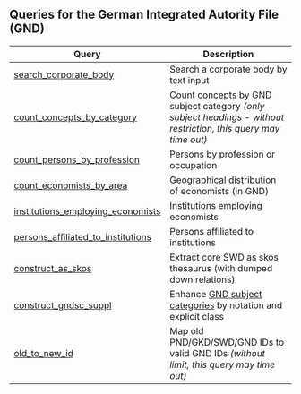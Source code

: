 ## Queries for the German Integrated Autority File (GND)

Query | Description
------|------------
[search_corporate_body](http://zbw.eu/beta/sparql-lab/?endpoint=http://zbw.eu/beta/sparql/gnd/query&queryRef=https://api.github.com/repos/jneubert/sparql-queries/contents/gnd/search_corporate_body.rq) | Search a corporate body by text input
[count_concepts_by_category](http://zbw.eu/beta/sparql-lab/?endpoint=http://zbw.eu/beta/sparql/gnd/query&queryRef=https://api.github.com/repos/jneubert/sparql-queries/contents/gnd/count_concepts_by_category.rq) | Count concepts by GND subject category _(only subject headings - without restriction, this query may time out)_
[count_persons_by_profession](http://zbw.eu/beta/sparql-lab/?endpoint=http://zbw.eu/beta/sparql/gnd/query&queryRef=https://api.github.com/repos/jneubert/sparql-queries/contents/gnd/count_persons_by_profession.rq) | Persons by profession or occupation
[count_economists_by_area](http://zbw.eu/beta/sparql-lab/?endpoint=http://zbw.eu/beta/sparql/gnd/query&queryRef=https://api.github.com/repos/jneubert/sparql-queries/contents/gnd/count_economists_by_area.rq) | Geographical distribution of economists (in GND)
[institutions_employing_economists](http://zbw.eu/beta/sparql-lab/?endpoint=http://zbw.eu/beta/sparql/gnd/query&queryRef=https://api.github.com/repos/jneubert/sparql-queries/contents/gnd/institutions_employing_economists.rq) | Institutions employing economists
[persons_affiliated_to_institutions](http://zbw.eu/beta/sparql-lab/?endpoint=http://zbw.eu/beta/sparql/gnd/query&queryRef=https://api.github.com/repos/jneubert/sparql-queries/contents/gnd/persons_affiliated_to_institutions.rq) | Persons affiliated to institutions
[construct_as_skos](http://zbw.eu/beta/sparql-lab/?endpoint=http://zbw.eu/beta/sparql/gnd/query&queryRef=https://api.github.com/repos/jneubert/sparql-queries/contents/gnd/construct_as_skos.rq) | Extract core SWD as skos thesaurus (with dumped down relations)
[construct_gndsc_suppl](http://zbw.eu/beta/sparql-lab/?endpoint=http://zbw.eu/beta/sparql/gnd/query&queryRef=https://api.github.com/repos/jneubert/sparql-queries/contents/gnd/construct_gndsc_suppl.rq) | Enhance [GND subject categories](http://d-nb.info/standards/vocab/gnd/gnd-sc#) by notation and explicit class
[old_to_new_id](http://zbw.eu/beta/sparql-lab/?endpoint=http://zbw.eu/beta/sparql/gnd/query&queryRef=https://api.github.com/repos/jneubert/sparql-queries/contents/gnd/old_to_new_id.rq) | Map old PND/GKD/SWD/GND IDs to valid GND IDs _(without limit, this query may time out)_

